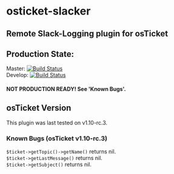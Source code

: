# osticket-slacker
## Remote Slack-Logging plugin for osTicket

## Production State: 
Master: [![Build Status](https://travis-ci.org/jaketyo/osticket-slacker.svg?branch=master)](https://travis-ci.org/jaketyo/osticket-logger)  
Develop: [![Build Status](https://travis-ci.org/jaketyo/osticket-slacker.svg?branch=develop)](https://travis-ci.org/jaketyo/osticket-logger)  
#### NOT PRODUCTION READY! See 'Known Bugs'.

## osTicket Version
This plugin was last tested on v1.10-rc.3.

### Known Bugs (osTicket v1.10-rc.3)
`$ticket->getTopic()->getName()` returns nil.  
`$ticket->getLastMessage()` returns nil.  
`$ticket->getSubject()` returns nil.  
